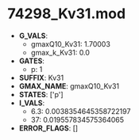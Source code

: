 # 74298_Kv31.mod

- **G_VALS**:
  - gmaxQ10_Kv31: 1.70003
  - gmax_k_Kv31: 0.0
- **GATES**:
  - p: 1
- **SUFFIX**: Kv31
- **GMAX_NAME**: gmaxQ10_Kv31
- **STATES**: ['p']
- **I_VALS**:
  - 6.3: 0.0038354645358722197
  - 37: 0.019557834575364065
- **ERROR_FLAGS**: []
